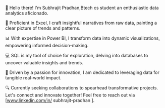 👋 Hello there! I'm Subhrajit Pradhan,Btech cs student an enthusiastic data analytics aficionado.

💼 Proficient in Excel, I craft insightful narratives from raw data, painting a clear picture of trends and patterns.

📊 With expertise in Power BI, I transform data into dynamic visualizations, empowering informed decision-making.

💻 SQL is my tool of choice for exploration, delving into databases to uncover valuable insights and trends.

🌱 Driven by a passion for innovation, I am dedicated to leveraging data for tangible real-world impact.

🔍 Currently seeking collaborations to spearhead transformative projects. Let's connect and innovate together! Feel free to reach out via [www.linkedin.com/in/
subhrajit-pradhan
].
